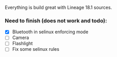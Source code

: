Everything is build great with Lineage 18.1 sources.
### Need to finish (does not work and todo):
- [x] Bluetooth in selinux enforcing mode
- [ ] Camera
- [ ] Flashlight
- [ ] Fix some selinux rules 
